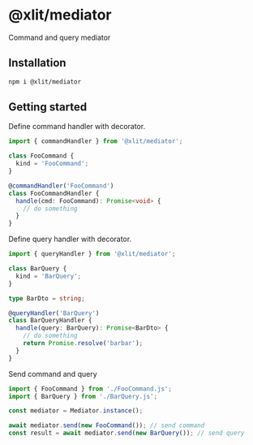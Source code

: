 # @xlit/mediator

Command and query mediator

## Installation

```sh
npm i @xlit/mediator
```

## Getting started

Define command handler with decorator.

```typescript
import { commandHandler } from '@xlit/mediator';

class FooCommand {
  kind = 'FooCommand';
}

@commandHandler('FooCommand')
class FooCommandHandler {
  handle(cmd: FooCommand): Promise<void> {
    // do something
  }
}
```

Define query handler with decorator.

```typescript
import { queryHandler } from '@xlit/mediator';

class BarQuery {
  kind = 'BarQuery';
}

type BarDto = string;

@queryHandler('BarQuery')
class BarQueryHandler {
  handle(query: BarQuery): Promise<BarDto> {
    // do something
    return Promise.resolve('barbar');
  }
}
```

Send command and query

```ts
import { FooCommand } from './FooCommand.js';
import { BarQuery } from './BarQuery.js';

const mediator = Mediator.instance();

await mediator.send(new FooCommand()); // send command
const result = await mediator.send(new BarQuery()); // send query
```
